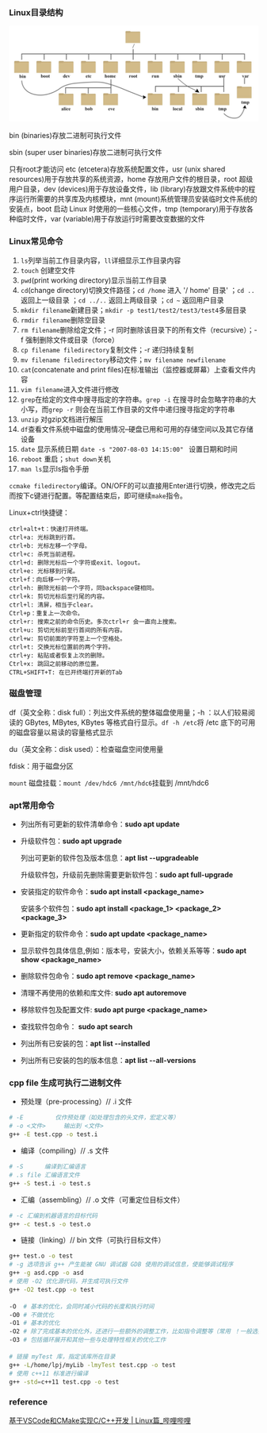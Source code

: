 ### Linux目录结构

![img](Linux_note.assets/d0c50-linux2bfile2bsystem2bhierarchy.jpg)

bin (binaries)存放二进制可执行文件

sbin (super user binaries)存放二进制可执行文件

只有root才能访问 etc (etcetera)存放系统配置文件，usr (unix shared resources)用于存放共享的系统资源，home 存放用户文件的根目录，root 超级用户目录，dev (devices)用于存放设备文件，lib (library)存放跟文件系统中的程序运行所需要的共享库及内核模块，mnt (mount)系统管理员安装临时文件系统的安装点，boot 启动 Linux 时使用的一些核心文件，tmp (temporary)用于存放各种临时文件，var (variable)用于存放运行时需要改变数据的文件



### Linux常见命令

1. `ls`列举当前工作目录内容，`ll`详细显示工作目录内容
2. `touch` 创建空文件
3. `pwd`(print working directory)显示当前工作目录
4. `cd`(change directory)切换文件路径；`cd /home` 进入 '/ home' 目录' ；`cd ..` 返回上一级目录 ；`cd ../..` 返回上两级目录 ；`cd ~` 返回用户目录 
5. `mkdir filename`新建目录；`mkdir -p test1/test2/test3/test4`多层目录
6. `rmdir filename`删除空目录
7. `rm filename`删除给定文件；-r 同时删除该目录下的所有文件（recursive）；-f 强制删除文件或目录（force）
8. `cp filename filedirectory`复制文件；-r 递归持续复制
9. `mv filename filedirectory`移动文件；`mv filename newfilename`
10. `cat`(concatenate and print files)在标准输出（监控器或屏幕）上查看文件内容
10. `vim filename`进入文件进行修改
11. `grep`在给定的文件中搜寻指定的字符串。`grep -i` 在搜寻时会忽略字符串的大小写，而`grep -r` 则会在当前工作目录的文件中递归搜寻指定的字符串
12. `unzip` 对gzip文档进行解压
13. `df`查看文件系统中磁盘的使用情况–硬盘已用和可用的存储空间以及其它存储设备
14. `date` 显示系统日期 `date -s "2007-08-03 14:15:00" ` 设置日期和时间
14. `reboot` 重启；`shut down`关机
14. `man ls`显示ls指令手册



`ccmake filedirectory`编译。ON/OFF的可以直接用Enter进行切换，修改完之后而按下c键进行配置。等配置结束后，即可继续`make`指令。



Linux+ctrl快捷键：

~~~
ctrl+alt+t：快速打开终端。
ctrl+a: 光标跳到行首。
ctrl+b: 光标左移一个字母。
ctrl+c: 杀死当前进程。
ctrl+d: 删除光标后一个字符或exit、logout。
ctrl+e: 光标移到行尾。
ctrl+f：向后移一个字符。
ctrl+h: 删除光标前一个字符，同backspace键相同。
ctrl+k: 剪切光标后至行尾的内容。
ctrl+l: 清屏，相当于clear。
Ctrl+p：重复上一次命令。
ctrl+r: 搜索之前的命令历史。多次ctrl+r 会一直向上搜索。
ctrl+u: 剪切光标前至行首间的所有内容。
ctrl+w: 剪切前面的字符至上一个空格处。
ctrl+t: 交换光标位置前的两个字符。
ctrl+y: 粘贴或者恢复上次的删除。
Ctrl+x: 跳回之前移动的原位置。
CTRL+SHIFT+T: 在已开终端打开新的Tab
~~~

### 磁盘管理

df（英文全称：disk full）：列出文件系统的整体磁盘使用量；-h ：以人们较易阅读的 GBytes, MBytes, KBytes 等格式自行显示。`df -h /etc`将 /etc 底下的可用的磁盘容量以易读的容量格式显示

du（英文全称：disk used）：检查磁盘空间使用量

fdisk：用于磁盘分区

 `mount` 磁盘挂载：`mount /dev/hdc6 /mnt/hdc6`挂载到 /mnt/hdc6 

### apt常用命令

- 列出所有可更新的软件清单命令：**sudo apt update**

- 升级软件包：**sudo apt upgrade**

  列出可更新的软件包及版本信息：**apt list --upgradeable**

  升级软件包，升级前先删除需要更新软件包：**sudo apt full-upgrade**

- 安装指定的软件命令：**sudo apt install <package_name>**

  安装多个软件包：**sudo apt install <package_1> <package_2> <package_3>**

- 更新指定的软件命令：**sudo apt update <package_name>**

- 显示软件包具体信息,例如：版本号，安装大小，依赖关系等等：**sudo apt show <package_name>**

- 删除软件包命令：**sudo apt remove <package_name>**

- 清理不再使用的依赖和库文件: **sudo apt autoremove**

- 移除软件包及配置文件: **sudo apt purge <package_name>**

- 查找软件包命令： **sudo apt search <keyword>**

- 列出所有已安装的包：**apt list --installed**

- 列出所有已安装的包的版本信息：**apt list --all-versions**

  

### cpp file 生成可执行二进制文件

- 预处理（pre-processing）// .i 文件

```sh
# -E         仅作预处理（如处理包含的头文件，宏定义等）
# -o <文件>	  输出到 <文件>
g++ -E test.cpp -o test.i
```

- 编译（compiling）// .s 文件

```sh
# -S      编译到汇编语言
# .s file 汇编语言文件
g++ -S test.i -o test.s
```

- 汇编（assembling）// .o 文件（可重定位目标文件）

```sh
# -c 汇编到机器语言的目标代码
g++ -c test.s -o test.o
```

- 链接（linking）// bin 文件（可执行目标文件）

```sh
g++ test.o -o test
# -g 选项告诉 g++ 产生能被 GNU 调试器 GDB 使用的调试信息，使能够调试程序
g++ -g asd.cpp -o asd
# 使用 -O2 优化源代码，并生成可执行文件
g++ -O2 test.cpp -o test

-O  # 基本的优化，会同时减小代码的长度和执行时间
-O0 # 不做优化
-O1 # 基本的优化
-O2 # 除了完成基本的优化外，还进行一些额外的调整工作，比如指令调整等（常用 ！一般选择 -O2 就够了 ！）
-O3 # 包括循环展开和其他一些与处理特性相关的优化工作

# 链接 myTest 库，指定该库所在目录
g++ -L/home/lpj/myLib -lmyTest test.cpp -o test
# 使用 c++11 标准进行编译
g++ -std=c++11 test.cpp -o test
```

### reference

[基于VSCode和CMake实现C/C++开发 | Linux篇_哔哩哔哩](https://www.bilibili.com/video/BV1fy4y1b7TC?spm_id_from=333.999.0.0)

